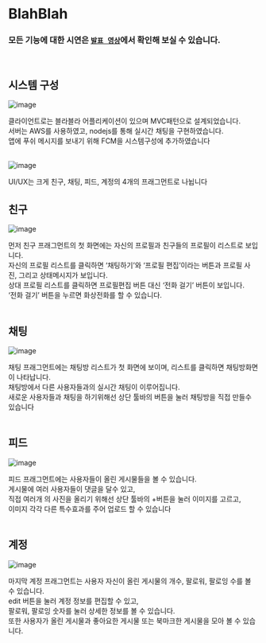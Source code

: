 # BlahBlah

### 모든 기능에 대한 시연은 [`발표 영상`](https://youtu.be/1aEfryppHv4?t=194)에서 확인해 보실 수 있습니다.

<br/>

## 시스템 구성
![image](https://user-images.githubusercontent.com/44316546/159028178-cb074b97-e259-4681-aa23-e626763bf6a7.png)

클라이언트로는 블라블라 어플리케이션이 있으며 MVC패턴으로 설계되었습니다.  
서버는 AWS를 사용하였고, nodejs를 통해 실시간 채팅을 구현하였습니다.  
앱에 푸쉬 메시지를 보내기 위해 FCM을 시스템구성에 추가하였습니다  
<br/>

![image](https://user-images.githubusercontent.com/44316546/159028205-674665a6-087f-47fb-8246-28479fd1c5e6.png)

UI/UX는 크게 친구, 채팅, 피드, 계정의 4개의 프래그먼트로 나뉩니다
<br/>

## 친구 
![image](https://user-images.githubusercontent.com/44316546/159028220-e4519312-787d-4f44-b9be-2b3d27f59daf.png)

먼저 친구 프래그먼트의 첫 화면에는 자신의 프로필과 친구들의 프로필이 리스트로 보입니다.  
자신의 프로필 리스트를 클릭하면 ‘채팅하기’와 ‘프로필 편집’이라는 버튼과 프로필 사진, 그리고 상태메시지가 보입니다.  
상대 프로필 리스트를 클릭하면 프로필편집 버튼 대신 ‘전화 걸기’ 버튼이 보입니다.  
‘전화 걸기’ 버튼을 누르면 화상전화를 할 수 있습니다.  
<br/>

## 채팅
![image](https://user-images.githubusercontent.com/44316546/159028241-e8996ec9-997f-496a-9dec-5dfd39d737ba.png)

채팅 프래그먼트에는 채팅방 리스트가 첫 화면에 보이며, 리스트를 클릭하면 채팅방화면이 나타납니다.   
채팅방에서 다른 사용자들과의 실시간 채팅이 이루어집니다.  
새로운 사용자들과 채팅을 하기위해선 상단 툴바의 버튼을 눌러 채팅방을 직접 만들수 있습니다  
<br/>

## 피드
![image](https://user-images.githubusercontent.com/44316546/159028253-c574e16c-8202-47f2-acaa-e09d03b0ee96.png)

피드 프래그먼트에는 사용자들이 올린 게시물들을 볼 수 있습니다.  
게시물에 여러 사용자들이 댓글을 달수 있고,  
직접 여러개 의 사진을 올리기 위해선 상단 툴바의 +버튼을 눌러 이미지를 고르고,  
이미지 각각 다른 특수효과를 주어 업로드 할 수 있습니다  
<br/>

## 계정
![image](https://user-images.githubusercontent.com/44316546/159028267-55b5bc9e-0c6e-4e45-a82e-6d6b77603033.png)

마지막 계정 프래그먼트는 사용자 자신이 올린 게시물의 개수, 팔로워, 팔로잉 수를 볼 수 있습니다.  
edit 버튼을 눌러 계정 정보를 편집할 수 있고,  
팔로워, 팔로잉 숫자를 눌러 상세한 정보를 볼 수 있습니다.  
또한 사용자가 올린 게시물과 좋아요한 게시물 또는 북마크한 게시물을 모아 볼 수 있습니다.  
<br/>


